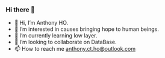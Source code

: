 ### Hi there 👋
- 👋 Hi, I’m Anthony HO. 
- 👀 I’m interested in causes bringing hope to human beings. 
- 🌱 I’m currently learning low layer. 
- 💞️ I’m looking to collaborate on DataBase. 
- 📫 How to reach me anthony.ct.ho@outlook.com

<!---
NickTheReal304/NickTheReal304 is a ✨ special ✨ repository because its `README.md` (this file) appears on your GitHub profile.
You can click the Preview link to take a look at your changes.
--->
<!--
**RepublicHo/RepublicHo** is a ✨ _special_ ✨ repository because its `README.md` (this file) appears on your GitHub profile.

Here are some ideas to get you started:

- 🔭 I’m currently working on ...
- 🌱 I’m currently learning ...
- 👯 I’m looking to collaborate on ...
- 🤔 I’m looking for help with ...
- 💬 Ask me about ...
- 📫 How to reach me: ...
- 😄 Pronouns: ...
- ⚡ Fun fact: ...
-->
